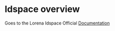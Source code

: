 # Idspace overview

Goes to the Lorena Idspace Official [Documentation](https://doc.lorena.tech/2_overview/idspaces.html)
